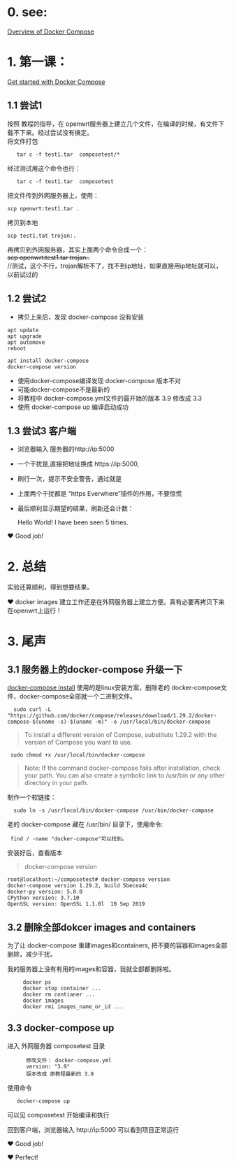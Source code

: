# 0. see:
[Overview of Docker Compose](https://docs.docker.com/compose/)

# 1. 第一课： 
[Get started with Docker Compose](https://docs.docker.com/compose/gettingstarted/)

## 1.1 尝试1
按照 教程的指导，在 openwrt服务器上建立几个文件，在编译的时候，有文件下载不下来。经过尝试没有搞定。   
将文件打包 

       tar c -f test1.tar  composetest/*   
       
经过测试用这个命令也行： 

       tar c -f test1.tar  composetest  

把文件传到外网服务器上，使用：

    scp openwrt:test1.tar .  
拷贝到本地

    scp test1.tat trojan:.  
再拷贝到外网服务器，其实上面两个命令合成一个：   
~~scp openwrt:test1.tar trojan:.~~   
//测试，这个不行，trojan解析不了，找不到ip地址，如果直接用ip地址就可以，以前试过的

##  1.2 尝试2
 - 拷贝上来后，发现 docker-compose 没有安装
```
apt update
apt upgrade
apt automove
reboot

apt install docker-compose
docker-compose version

```
  - 使用docker-compose编译发现 docker-compose 版本不对
  - 可能docker-compose不是最新的
  - 将教程中 docker-compose.yml文件的最开始的版本 3.9 修改成 3.3
  - 使用 docker-compose up 编译启动成功

## 1.3 尝试3 客户端
 - 浏览器输入 服务器的http://ip:5000
 - 一个干扰是,直接把地址换成 https://ip:5000,
 - 刷行一次，提示不安全警告，通过就是
 - 上面两个干扰都是 “https Everwhere”插件的作用，不要惊慌
 - 最后顺利显示期望的结果，刷新还会计数：
  
     Hello World! I have been seen 5 times. 

  ❤️ Good job!
  
  
# 2. 总结

  实验还算顺利，得到想要结果。
  
  ❤️ docker images 建立工作还是在外网服务器上建立方便。真有必要再拷贝下来在openwrt上运行！
  
  
# 3. 尾声
  ## 3.1 服务器上的docker-compose 升级一下
  [docker-compose install](https://docs.docker.com/compose/install/)
  使用的是linux安装方案，删除老的 docker-compose文件，docker-compose全部就一个二进制文件。
  
  ```
    sudo curl -L "https://github.com/docker/compose/releases/download/1.29.2/docker-compose-$(uname -s)-$(uname -m)" -o /usr/local/bin/docker-compose
  ```
 > To install a different version of Compose, substitute 1.29.2 with the version of Compose you want to use.

     sudo chmod +x /usr/local/bin/docker-compose
     
 > Note: If the command docker-compose fails after installation, check your path. You can also create a symbolic link to /usr/bin or any other directory in your path.
  
  制作一个软链接：

      sudo ln -s /usr/local/bin/docker-compose /usr/bin/docker-compose
     
  老的 docker-compose 藏在 /usr/bin/ 目录下，使用命令: 
  
     find / -name "docker-compose"可以找到。
     
  安装好后，查看版本
      
  > docker-compose version
      
```
root@localhost:~/composetest# docker-compose version
docker-compose version 1.29.2, build 5becea4c
docker-py version: 5.0.0
CPython version: 3.7.10
OpenSSL version: OpenSSL 1.1.0l  10 Sep 2019
```
      
## 3.2 删除全部dokcer images and containers

为了让 docker-compose 重建images和containers, 把不要的容器和images全部删除，减少干扰。

我的服务器上没有有用的images和容器，我就全部都删除啦。

```
     docker ps
     docker stop container ...
     docker rm contianer ...
     docker images
     docker rmi images_name_or_id ...
```
     
## 3.3 docker-compose up

进入 外网服务器 composetest 目录

```  
      修改文件： docker-compose.yml 
      version: "3.9"
      版本改成 原教程最新的 3.9
```  
    
使用命令
    
       docker-compose up
       
可以见 composetest 开始编译和执行

回到客户端，浏览器输入 http://ip:5000  可以看到项目正常运行
    
❤️ Good job!
    
❤️ Perfect!
    
      
      
 

